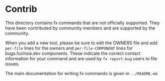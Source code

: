# Contrib

This directory contains fx commands that are not officially supported.
They have been contributed by community members and are supported
by the community.

When you add a new tool, please be sure to edit the OWNERS file and add
`per-file` lines for the owners and `per-file-COMPONENT` lines for
bugs.fuchsia.dev components. These indicate the correct contact information for
your command and are used by `fx report-bug` users to file issues.

The main documentation for writing fx commands is given in `../README.md`.
